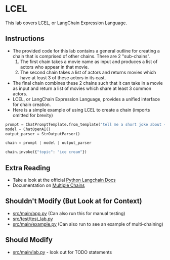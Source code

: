 # LCEL

This lab covers LCEL, or LangChain Expression Language.

## Instructions
- The provided code for this lab contains a general outline for creating a chain that is comprised of other chains. There are 2 "sub-chains".
    1. The first chain takes a movie name as input and produces a list of actors who appear in that movie.
    2. The second chain takes a list of actors and returns movies which have at least 3 of these actors in its cast.
- The final chain combines these 2 chains such that it can take in a movie as input and return a list of movies which share at least 3 common actors.
- LCEL, or LangChain Expression Language, provides a unified interface for chain creation.
- Here is a simple example of using LCEL to create a chain (imports omitted for brevity)
```python
prompt = ChatPromptTemplate.from_template("tell me a short joke about {topic}")
model = ChatOpenAI()
output_parser = StrOutputParser()

chain = prompt | model | output_parser

chain.invoke({"topic": "ice cream"})
```

## Extra Reading
- Take a look at the official [Python Langchain Docs](https://python.langchain.com/docs/expression_language/get_started)
- Documentation on [Multiple Chains](https://python.langchain.com/docs/expression_language/cookbook/multiple_chains)

## Shouldn't Modify (But Look at for Context)
- [src/main/app.py](src/main/app.py) (Can also run this for manual testing)
- [src/test/test_lab.py](src/test/test_lab.py)
- [src/main/example.py](src/main/example.py) (Can also run to see an example of multi-chaining)

## Should Modify
- [src/main/lab.py](src/main/lab.py) - look out for TODO statements

